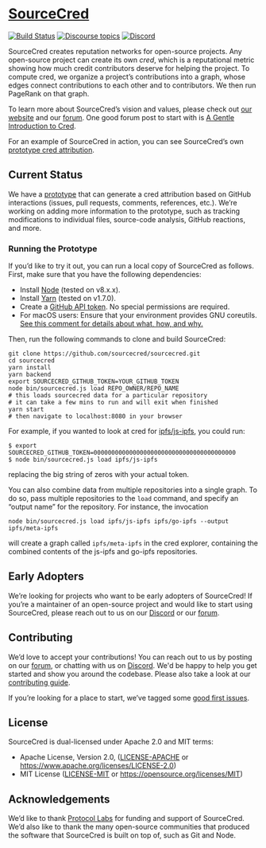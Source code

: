 # [SourceCred](https://sourcecred.io)

[![Build Status](https://circleci.com/gh/sourcecred/sourcecred.svg?style=svg)](https://circleci.com/gh/sourcecred/sourcecred)
[![Discourse topics](https://img.shields.io/discourse/https/discuss.sourcecred.io/topics.svg)](discuss.sourcecred.io)
[![Discord](https://img.shields.io/discord/453243919774253079.svg)](https://discord.gg/tsBTgc9)

SourceCred creates reputation networks for open-source projects.
Any open-source project can create its own _cred_, which is a reputational metric showing how much credit contributors deserve for helping the project.
To compute cred, we organize a project’s contributions into a graph, whose edges connect contributions to each other and to contributors.
We then run PageRank on that graph.

To learn more about SourceCred’s vision and values, please check out [our website] and our [forum].
One good forum post to start with is [A Gentle Introduction to Cred].

For an example of SourceCred in action, you can see SourceCred’s own [prototype cred attribution][prototype].

[our website]: https://sourcecred.io/
[prototype]: https://sourcecred.io/prototype/
[A Gentle Introduction to Cred]: https://discuss.sourcecred.io/t/a-gentle-introduction-to-cred/20

## Current Status

We have a [prototype] that can generate a cred attribution based on GitHub interactions (issues, pull requests, comments, references, etc.).
We’re working on adding more information to the prototype, such as tracking modifications to individual files, source-code analysis, GitHub reactions, and more.

### Running the Prototype

If you’d like to try it out, you can run a local copy of SourceCred as follows.
First, make sure that you have the following dependencies:

  - Install [Node] (tested on v8.x.x).
  - Install [Yarn] (tested on v1.7.0).
  - Create a [GitHub API token]. No special permissions are required.
  - For macOS users: Ensure that your environment provides GNU
    coreutils. [See this comment for details about what, how, and
    why.][macos-gnu]

[Node]: https://nodejs.org/en/
[Yarn]: https://yarnpkg.com/lang/en/
[GitHub API token]: https://github.com/settings/tokens

[macos-gnu]: https://github.com/sourcecred/sourcecred/issues/698#issuecomment-417202213

Then, run the following commands to clone and build SourceCred:

```
git clone https://github.com/sourcecred/sourcecred.git
cd sourcecred
yarn install
yarn backend
export SOURCECRED_GITHUB_TOKEN=YOUR_GITHUB_TOKEN
node bin/sourcecred.js load REPO_OWNER/REPO_NAME
# this loads sourcecred data for a particular repository
# it can take a few mins to run and will exit when finished
yarn start
# then navigate to localhost:8080 in your browser
```

For example, if you wanted to look at cred for [ipfs/js-ipfs], you could run:

```
$ export SOURCECRED_GITHUB_TOKEN=0000000000000000000000000000000000000000
$ node bin/sourcecred.js load ipfs/js-ipfs
```

replacing the big string of zeros with your actual token.

[ipfs/js-ipfs]: https://github.com/ipfs/js-ipfs

You can also combine data from multiple repositories into a single graph.
To do so, pass multiple repositories to the `load` command, and specify an “output name” for the repository.
For instance, the invocation

```
node bin/sourcecred.js load ipfs/js-ipfs ipfs/go-ipfs --output ipfs/meta-ipfs
```

will create a graph called `ipfs/meta-ipfs` in the cred explorer, containing the combined contents of the js-ipfs and go-ipfs repositories.

## Early Adopters

We’re looking for projects who want to be early adopters of SourceCred!
If you’re a maintainer of an open-source project and would like to start using SourceCred, please reach out to us on our [Discord] or our [forum].

## Contributing

We’d love to accept your contributions!
You can reach out to us by posting on our [forum], or chatting with us on [Discord].
We'd be happy to help you get started and show you around the codebase.
Please also take a look at our [contributing guide].

If you’re looking for a place to start, we’ve tagged some [good first issues].

[forum]: https://discuss.sourcecred.io
[Discord]: https://discord.gg/tsBTgc9
[contributing guide]: https://github.com/sourcecred/sourcecred/blob/master/CONTRIBUTING.md
[good first issues]: https://github.com/sourcecred/sourcecred/issues?q=is%3Aissue+is%3Aopen+label%3A%22good+first+issue%22

## License

SourceCred is dual-licensed under Apache 2.0 and MIT terms:

  * Apache License, Version 2.0, ([LICENSE-APACHE](LICENSE-APACHE) or <https://www.apache.org/licenses/LICENSE-2.0>)
  * MIT License ([LICENSE-MIT](LICENSE-MIT) or <https://opensource.org/licenses/MIT>)

## Acknowledgements

We’d like to thank [Protocol Labs] for funding and support of SourceCred.
We’d also like to thank the many open-source communities that produced the software that SourceCred is built on top of, such as Git and Node.

[Protocol Labs]: https://protocol.ai
